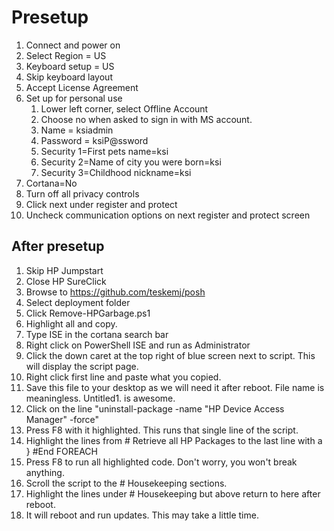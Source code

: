 # Presetup

1. Connect and power on
1. Select Region = US
1. Keyboard setup = US
1. Skip keyboard layout
1. Accept License Agreement
1. Set up for personal use
    1. Lower left corner, select Offline Account
    1. Choose no when asked to sign in with MS account.
    1. Name = ksiadmin
    1. Password = ksiP@ssword
    1. Security 1=First pets name=ksi
    1. Security 2=Name of city you were born=ksi
    1. Security 3=Childhood nickname=ksi
1. Cortana=No
1. Turn off all privacy controls
1. Click next under register and protect
1. Uncheck communication options on next register and protect screen

## After presetup

1. Skip HP Jumpstart
1. Close HP SureClick
1. Browse to https://github.com/teskemj/posh
1. Select deployment folder
1. Click Remove-HPGarbage.ps1
1. Highlight all and copy.
1. Type ISE in the cortana search bar
1. Right click on PowerShell ISE and run as Administrator
1. Click the down caret at the top right of blue screen next to script. This will display the script page.
1. Right click first line and paste what you copied.
1. Save this file to your desktop as we will need it after reboot. File name is meaningless. Untitled1. is awesome.
1. Click on the line "uninstall-package -name "HP Device Access Manager" -force"
1. Press F8 with it highlighted. This runs that single line of the script.
1. Highlight the lines from # Retrieve all HP Packages to the last line with a } #End FOREACH
1. Press F8 to run all highlighted code. Don't worry, you won't break anything.
1. Scroll the script to the # Housekeeping sections.
1. Highlight the lines under # Housekeeping but above return to here after reboot.
1. It will reboot and run updates. This may take a little time.

